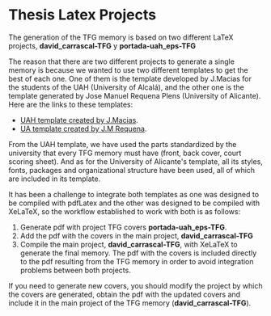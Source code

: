 # Thesis Latex Projects

  
The generation of the TFG memory is based on two different LaTeX projects, **david_carrascal-TFG** y **portada-uah_eps-TFG**

The reason that there are two different projects to generate a single memory is because we wanted to use two different templates to get the best of each one. One of them is the template developed by J.Macias for the students of the UAH (University of Alcalá), and the other one is the template generated by Jose Manuel Requena Plens (University of Alicante). Here are the links to these templates:

- [UAH template created by J.Macias](www.depeca.uah.es/images/plantillas/book-latex.zip).
- [UA template created by J.M Requena](github.com/jmrplens/TFG-TFM_EPS).

From the UAH template, we have used the parts standardized by the university that every TFG memory must have (front, back cover, court scoring sheet). And as for the University of Alicante's template, all its styles, fonts, packages and organizational structure have been used, all of which are included in its template.

It has been a challenge to integrate both templates as one was designed to be compiled with pdfLatex and the other was designed to be compiled with XeLaTeX, so the workflow established to work with both is as follows:

1. Generate pdf with project TFG covers  **portada-uah_eps-TFG**.
2. Add the pdf with the covers in the main project, **david_carrascal-TFG**
3. Compile the main project, **david_carrascal-TFG**, with XeLaTeX to generate the final memory. The pdf with the covers is included directly to the pdf resulting from the TFG memory in order to avoid integration problems between both projects.

If you need to generate new covers, you should modify the project by which the covers are generated, obtain the pdf with the updated covers and include it in the main project of the TFG memory (**david_carrascal-TFG**). 




